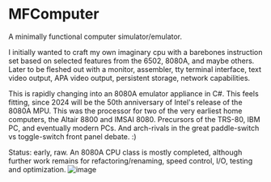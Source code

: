# MFComputer
A minimally functional computer simulator/emulator.  

I initially wanted to craft my own imaginary cpu with a barebones instruction set based on selected features from the 6502, 8080A, and maybe others.  Later to be fleshed out with a monitor, assembler, tty terminal interface, text video output, APA video output, persistent storage, network capabilities.

This is rapidly changing into an 8080A emulator appliance in C#.  This feels fitting, since 2024 will be the 50th anniversary of Intel's release of the 8080A MPU.  This was the processor for two of the very earliest home computers, the Altair 8800 and IMSAI 8080.  Precursors of the TRS-80, IBM PC, and eventually modern PCs.  And arch-rivals in the great paddle-switch vs toggle-switch front panel debate. :)

Status: early, raw.  An 8080A CPU class is mostly completed, although further work remains for refactoring/renaming, speed control, I/O, testing and optimization.
![image](https://github.com/mstasak/MFComputer/assets/39843617/e5cf0765-5bdb-4041-bca9-5f496d6af6f2)



